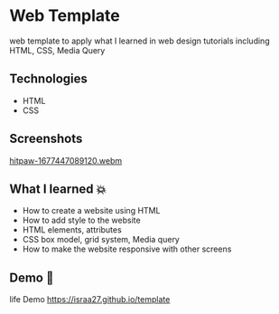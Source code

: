 # Web Template

web template to apply what I learned in web design tutorials including HTML, CSS, Media Query

## Technologies
* HTML
* CSS

## Screenshots
[hitpaw-1677447089120.webm](https://user-images.githubusercontent.com/83101136/221438560-a49442f0-01c8-48dd-8d8f-fbc0d5af797b.webm)


## What I learned :boom:

* How to create a website using HTML
* How to add style to the website
* HTML elements, attributes 
* CSS box model, grid system, Media query
* How to make the website responsive with other screens

## Demo :rocket:

life Demo https://israa27.github.io/template
